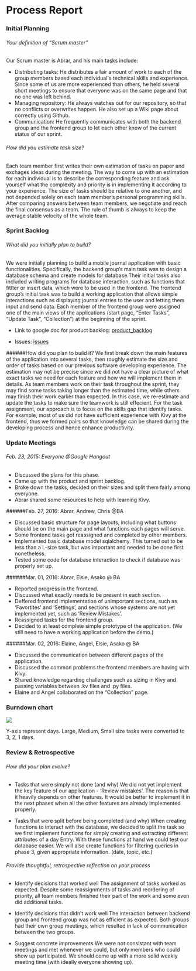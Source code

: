 # Process Report
### Initial Planning
###### Your definition of “Scrum master”
Our Scrum master is Abrar, and his main tasks include:
- Distributing tasks: He distributes a fair amount of work to each of the group members based each individual's technical skills and experience. Since some of us are more experienced than others, he held several short meetings to ensure that everyone was on the same page and that no one was left behind.
- Managing repository: He always watches out for our repository, so that no conflicts or overwrites happen. He also set up a Wiki page about correctly using Github.
- Communication: He frequently communicates with both the backend group and the frontend group to let each other know of the current status of our sprint.

###### How did you estimate task size?
Each team member first writes their own estimation of tasks on paper and exchages ideas during the meeting. The way to come up with an estimation for each individual is to describe the corresponding feature and ask yourself what the complexity and priority is in implementing it according to your experience. The size of tasks should be relative to one another, and not depended solely on each team member’s personal programming skills. After comparing answers between team members, we negotiate and reach the final consensus as a team. The rule of thumb is always to keep the average stable velocity of the whole team.

### Sprint Backlog
###### What did you initially plan to build?
We were initially planning to build a mobile journal application with basic functionalities. Specifically, the backend group’s main task was to design a database schema and create models for database.Their initial tasks also included writing programs for database interaction, such as functions that fitlter or insert data, which were to be used in the frontend. The frontend group’s initial task was to build a working application that allows simple interactions such as displaying journal entries to the user and letting them input and send data. Each member of the frontend group were assigned one of the main views of the applications (start page, “Enter Tasks”, “Update Task”, “Collection”) at the beginning of the sprint.

- Link to google doc for product backlog:
[product_backlog](https://docs.google.com/document/d/1uXtG43CzZRig-FC1BOYNw3aYHi4ZhYMMwEpc99hQ6J8/edit)

- Issues:
[issues](https://github.com/csc301-winter-2016/project-team12/issues)

######How did you plan to build it?
We first break down the main features of the application into several tasks, then roughly estimate the size and order of tasks based on our previous software developing experience. The estimation may not be precise since we did not have a clear picture of what exact tasks we need for each feature and how we will implement them in details. As team members work on their task throughout the sprint, they may find some tasks taking longer than the estimated time, while others may finish their work earlier than expected. In this case, we re-estimate and update the tasks to make sure the teamwork is still effecient.
For the task assignment, our approach is to focus on the skills gap that identify tasks. For example, most of us did not have sufficient experience with Kivy at the frontend, thus we formed pairs so that knowledge can be shared during the developing process and hence enhance productivity. 


### Update Meetings
###### Feb. 23, 2015: Everyone @Google Hangout
- Discussed the plans for this phase.
- Came up with the product and sprint backlog.
- Broke down the tasks, decided on their sizes and split them fairly among everyone.
- Abrar shared some resources to help with learning Kivy.

######Feb. 27, 2016: Abrar, Andrew, Chris @BA
- Discussed basic structure for page layouts, including what buttons should be on the main page and what functions each pages will serve.
- Some frontend tasks got reassigned and completed by other members.
- Implemented basic database model sqlalchemy. This turned out to be less than a L-size task, but was important and needed to be done first nonetheless.
- Tested some code for database interaction to check if database was properly set up.

######Mar. 01, 2016: Abrar, Elsie, Asako @ BA
- Reported progress in the frontend.
- Discussed what exactly needs to be present in each section.
- Deffered frontend implementation of unimportant sections, such as ‘Favortites’ and ‘Settings’, and sections whose systems are not yet implemented yet, such as ‘Review Mistakes’.
- Reassigned tasks for the frontend group.
- Decided to at least complete simple prototype of the application. (We still need to have a working application before the demo.)

######Mar. 02, 2016: Elaine, Angel, Elsie, Asako @ BA
- Discussed the communication between different pages of the application.
- Discussed the common problems the frontend members are having with Kivy.
- Shared knowledge regarding challenges such as sizing in Kivy and passing variables between .kv files and .py files.
- Elaine and Angel collaborated on the “Collection” page.

### Burndown chart
![](https://github.com/csc301-winter-2016/project-team12/blob/master/doc/phase2/images/burndown.png) 

Y-axis represent days. Large, Medium, Small size tasks were converted to 3, 2, 1 days.


### Review & Retrospective
###### How did your plan evolve?
- Tasks that were simply not done (and why)
We did not yet implement the key feature of our application - ‘Review mistakes’. The reason is that it heavily depends on other features. It would be better to implement it in the next phases when all the other features are already implemented properly.

- Tasks that were split before being completed (and why)
When creating functions to interact with the database, we decided to split the task so we first implement functions for simply creating and extracting different attributes of a day Entry. With these functions at hand we could test our database easier. We will also create functions for filtering queries in phase 3, given appropriate information. (date, topic, etc.)

###### Provide thoughtful, retrospective reflection on your process
- Identify decisions that worked well 
The assignment of tasks worked as expected. Despite some reassignments of tasks and reordering of priority, all team members finished their part of the work and some even did additional tasks.

- Identify decisions that didn’t work well
The interaction between backend group and frontend group was not as efficient as expected. Both groups had their own group meetings, which resulted in lack of communication between the two groups.

- Suggest concrete improvements
We were not consistant with team meetings and met whenever we could, but only members who could show up participated. We should come up with a more solid weekly meeting time (with ideally everyone showing up).




